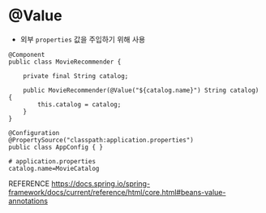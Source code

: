 # @Value

- 외부 `properties` 값을 주입하기 위해 사용

```
@Component
public class MovieRecommender {

    private final String catalog;

    public MovieRecommender(@Value("${catalog.name}") String catalog) {
        this.catalog = catalog;
    }
}
```

```
@Configuration
@PropertySource("classpath:application.properties")
public class AppConfig { }
```

```
# application.properties
catalog.name=MovieCatalog
```

REFERENCE
https://docs.spring.io/spring-framework/docs/current/reference/html/core.html#beans-value-annotations
